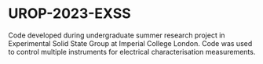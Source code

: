 # UROP-2023-EXSS
Code developed during undergraduate summer research project in Experimental Solid State Group at Imperial College London. Code was used to control multiple instruments for electrical characterisation measurements.

